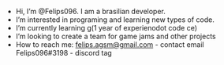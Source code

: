 - Hi, I’m @Felips096. I am a brasilian developer.
- I’m interested in programing and learning new types of code.
- I’m currently learning g(1 year of experienodot code ce)
- I’m looking to create a team for game jams and other projects
- How to reach me:
          felips.agsm@gmail.com - contact email
  Felips096#3198 - discord tag

<!---
Felips096/Felips096 is a ✨ special ✨ repository because its `README.md` (this file) appears on your GitHub profile.
You can click the Preview link to take a look at your changes.
--->

